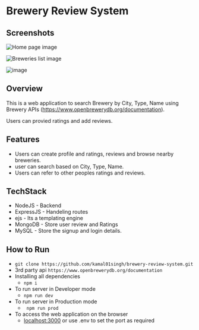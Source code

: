# Brewery Review System

## Screenshots

![Home page image](https://github.com/ShreyasTS/brewery-reviewing-system/assets/30121971/8a69e974-fb42-426a-947d-049605ac2225)

![Breweries list image](https://github.com/ShreyasTS/brewery-reviewing-system/assets/30121971/99c1f91d-6cd3-46b0-b17b-1042cba223d2)

![image](https://github.com/ShreyasTS/brewery-reviewing-system/assets/30121971/2e26ca25-a4a5-415a-a8d9-6f5c90478345)



## Overview
This is a web application to search Brewery by City, Type, Name using Brewery APIs (https://www.openbrewerydb.org/documentation).

Users can provied ratings and add reviews.

## Features
- Users can create profile and ratings, reviews and browse nearby breweries.
- user can search based on City, Type, Name.
- Users can refer to other peoples ratings and reviews.

## TechStack
- NodeJS - Backend
- ExpressJS - Handeling routes
- ejs - Its a templating engine
- MongoDB - Store user review and Ratings
- MySQL - Store the signup and login details.

## How to Run
- ``` git clone https://github.com/kamal01singh/brewery-review-system.git ```
-   3rd party api ```https://www.openbrewerydb.org/documentation ```
- Installing all dependencies
   - ``` npm i ```
- To run server in Developer mode
  - ```npm run dev```
- To run server in Production mode
  - ``` npm run prod```
- To access the web application on the browser
  - [localhost:3000](http://localhost:3000) or use .env to set the port as required
